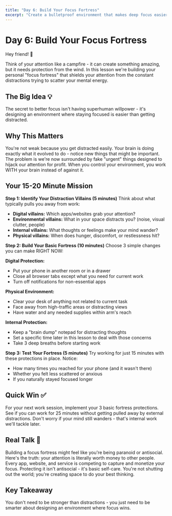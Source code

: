```yaml
---
title: "Day 6: Build Your Focus Fortress"
excerpt: "Create a bulletproof environment that makes deep focus easier than distraction."
---
```


# Day 6: Build Your Focus Fortress

Hey friend! 👋

Think of your attention like a campfire - it can create something amazing, but it needs protection from the wind. In this lesson we're building your personal "focus fortress" that shields your attention from the constant distractions trying to scatter your mental energy.

## The Big Idea 💡

The secret to better focus isn't having superhuman willpower - it's designing an environment where staying focused is easier than getting distracted.

## Why This Matters

You're not weak because you get distracted easily. Your brain is doing exactly what it evolved to do - notice new things that might be important. The problem is we're now surrounded by fake "urgent" things designed to hijack our attention for profit. When you control your environment, you work WITH your brain instead of against it.

## Your 15-20 Minute Mission

**Step 1: Identify Your Distraction Villains (5 minutes)**
Think about what typically pulls you away from work:

- **Digital villains:** Which apps/websites grab your attention?
- **Environmental villains:** What in your space distracts you? (noise, visual clutter, people)
- **Internal villains:** What thoughts or feelings make your mind wander?
- **Physical villains:** When does hunger, discomfort, or restlessness hit?

**Step 2: Build Your Basic Fortress (10 minutes)**
Choose 3 simple changes you can make RIGHT NOW:

**Digital Protection:**

- Put your phone in another room or in a drawer
- Close all browser tabs except what you need for current work
- Turn off notifications for non-essential apps

**Physical Environment:**

- Clear your desk of anything not related to current task
- Face away from high-traffic areas or distracting views
- Have water and any needed supplies within arm's reach

**Internal Protection:**

- Keep a "brain dump" notepad for distracting thoughts
- Set a specific time later in this lesson to deal with those concerns
- Take 3 deep breaths before starting work

**Step 3: Test Your Fortress (5 minutes)**
Try working for just 15 minutes with these protections in place. Notice:

- How many times you reached for your phone (and it wasn't there)
- Whether you felt less scattered or anxious
- If you naturally stayed focused longer

## Quick Win ✅

For your next work session, implement your 3 basic fortress protections. See if you can work for 25 minutes without getting pulled away by external distractions. Don't worry if your mind still wanders - that's internal work we'll tackle later.

## Real Talk 💬

Building a focus fortress might feel like you're being paranoid or antisocial. Here's the truth: your attention is literally worth money to other people. Every app, website, and service is competing to capture and monetize your focus. Protecting it isn't antisocial - it's basic self-care. You're not shutting out the world; you're creating space to do your best thinking.

## Key Takeaway

You don't need to be stronger than distractions - you just need to be smarter about designing an environment where focus wins.
